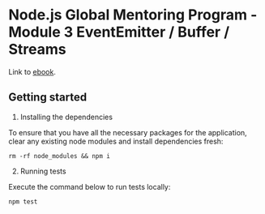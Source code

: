 # Node.js Global Mentoring Program - Module 3 EventEmitter / Buffer / Streams

Link to [ebook](https://ebook.learn.epam.com/node-gmp/docs/event-emitter-vs-buffers-vs-streams/Homework).

## Getting started

1. Installing the dependencies

To ensure that you have all the necessary packages for the application, clear any existing node modules and install dependencies fresh:

```
rm -rf node_modules && npm i
```

2. Running tests

Execute the command below to run tests locally:

```
npm test
```

